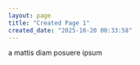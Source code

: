 ```yaml
---
layout: page
title: "Created Page 1"
created_date: "2025-10-20 00:33:58"
---
```


a mattis diam posuere ipsum 
